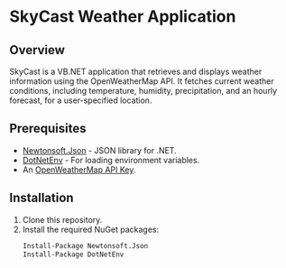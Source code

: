 # SkyCast Weather Application

## Overview
SkyCast is a VB.NET application that retrieves and displays weather information using the OpenWeatherMap API. It fetches current weather conditions, including temperature, humidity, precipitation, and an hourly forecast, for a user-specified location.

## Prerequisites
- [Newtonsoft.Json](https://www.newtonsoft.com/json) - JSON library for .NET.
- [DotNetEnv](https://github.com/tonerdo/dotnet-env) - For loading environment variables.
- An [OpenWeatherMap API Key](https://home.openweathermap.org/users/sign_up).

## Installation
1. Clone this repository.
2. Install the required NuGet packages:
   ```bash
   Install-Package Newtonsoft.Json
   Install-Package DotNetEnv
